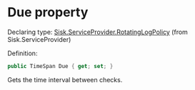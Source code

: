 <!--

Copyrights 2023 Sisk Framework - CypherPotato
Published under MIT license

!!! DO NOT EDIT THIS FILE !!!
This file was generated by a tool in the Sisk package. To edit the information in this documentation,
edit the XML documentation present in the Sisk source code.

-->


# Due property

Declaring type: [Sisk.ServiceProvider.RotatingLogPolicy](/read?q=/contents/spec/Sisk.ServiceProvider.RotatingLogPolicy.md) (from Sisk.ServiceProvider)


Definition:

```cs
public TimeSpan Due { get; set; }
```

Gets the time interval between checks.

